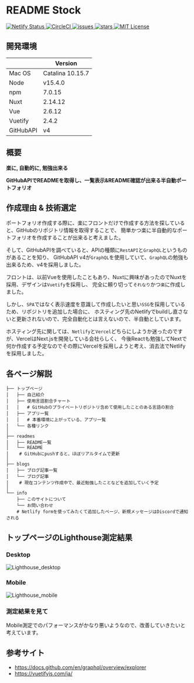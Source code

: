 # README Stock

<p>
  <a href="https://app.netlify.com/sites/taiga-tech/deploys">
    <img src="https://api.netlify.com/api/v1/badges/99c0bb10-8848-4e05-8ce9-4bff55729361/deploy-status" alt="Netlify Status">
  </a>
  <a href="https://app.circleci.com/pipelines/github/taiga-tech/readmestock/">
    <img src="https://circleci.com/gh/taiga-tech/readmestock.svg?style=shield&circle-token=1759010c2aa0bbaeb1daefb62359e9662eef2921" alt="CircleCI">
  </a>
  <a href="https://github.com/taiga-tech/readmestock/issues">
    <img src="https://img.shields.io/github/issues/taiga-tech/readmestock" alt="issues">
  </a>
  <a href="https://github.com/taiga-tech/readmestock/stargazers">
    <img src="https://img.shields.io/github/stars/taiga-tech/readmestock" alt="stars">
  </a>
  <a href="https://github.com/taiga-tech/readmestock/blob/master/LICENSE">
    <img src="https://img.shields.io/github/license/taiga-tech/readmestock" alt="MIT License">
  </a>
</p>

## 開発環境

|           | Version          |
| --------- | ---------------- |
| Mac OS    | Catalina 10.15.7 |
| Node      | v15.4.0          |
| npm       | 7.0.15           |
| Nuxt      | 2.14.12          |
| Vue       | 2.6.12           |
| Vuetify   | 2.4.2            |
| GitHubAPI | v4               |

## 概要

**楽に, 自動的に, 勉強出来る**

**GitHubAPIでREADMEを取得し、一覧表示&README確認が出来る半自動ポートフォリオ**

## 作成理由 & 技術選定

ポートフォリオ作成する際に、楽にフロントだけで作成する方法を探していると、GitHubのリポジトリ情報を取得することで、
簡単かつ楽に半自動的なポートフォリオを作成することが出来ると考えました。

そして、GitHubAPIを調べていると、APIの種類に`RestAPI`と`GraphQL`というものがあることを知り、
GitHubAPI v4が`GraphQL`を使用していて、`GraphQL`の勉強も出来るため、v4を採用しました。

フロントは、以前Vueを使用したこともあり、Nuxtに興味があったのでNuxtを採用、デザインは`Vuetify`を採用し、
完全に頼り切って`それなり`かつ`楽`に作成しました。

しかし、`SPA`ではなく表示速度を意識して作成したいと思い`SSG`を採用しているため、リポジトリを追加した場合に、
ホスティング先のNetlifyでbuildし直さないと更新されないので、完全自動化とは言えないので、半自動としています。

ホスティング先に関しては、`Netlify`と`Vercel`どちらにしようか迷ったのですが、VercelはNext.jsを開発している会社らしく、
今後Reactも勉強してNextで何か作成する予定なのでその際にVercelを採用しようと考え、消去法でNetlifyを採用しました。

## 各ページ解説

```shell
├── トップページ
│   ├── 自己紹介
│   ├── 使用言語割合チャート
│   │   # GitHubのプライベートリポジトリ含めて使用したことのある言語の割合
│   ├── アプリ一覧
│   │   # 本番環境に上がっている、アプリ一覧
│   └── 各種リンク
│
├── readmes
│   ├── README一覧
│   └── README
│    # GitHubにpushすると、ほぼリアルタイムで更新
│
├── blogs
│   ├── ブログ記事一覧
│   └── ブログ記事
│    # 現在コンテンツ作成中で、最近勉強したことなどを追加していく予定
│
└── info
    ├── このサイトについて
    └── お問い合わせ
    # Netlify formを使ってみたくて追加したページ、新規メッセージはDiscordで通知される
```

## トップページのLighthouse測定結果

### Desktop

![Lighthouse_desktop](https://taiga-tech.tk/img/about/lighthouse_desktop.png)

### Mobile

![Lighthouse_mobile](https://taiga-tech.tk/img/about/lighthouse_mobile.png)

### 測定結果を見て

Mobile測定でのパフォーマンスがかなり悪いようなので、改善していきたいと考えています。

## 参考サイト

- https://docs.github.com/en/graphql/overview/explorer
- https://vuetifyjs.com/ja/
